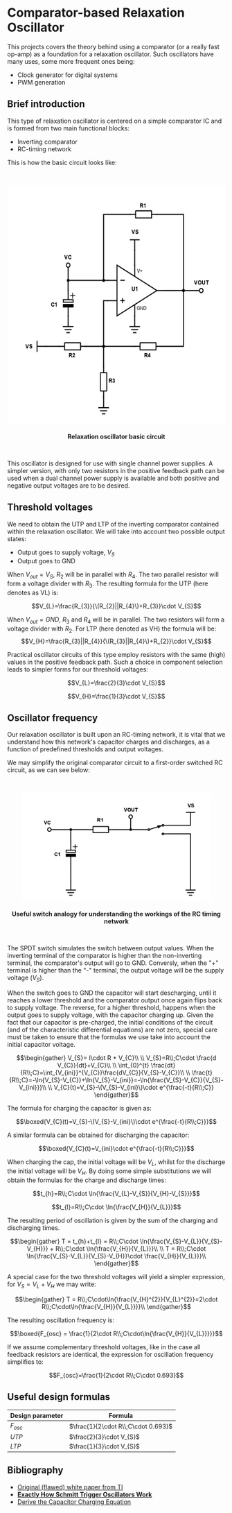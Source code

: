# Comparator-based Relaxation Oscillator
This projects covers the theory behind using a comparator (or a really fast op-amp) as a foundation for a relaxation oscillator. Such oscillators have many uses, some more frequent ones being:
- Clock generator for digital systems
- PWM generation
## Brief introduction
This type of relaxation oscillator is centered on a simple comparator IC and is formed from two main functional blocks:
- Inverting comparator
- RC-timing network

This is how the basic circuit looks like:

<br>
  <p align="center">
    <img height = "550" src = "RELOSC.png">
    <br>
    <br>
    <a><b>Relaxation oscillator basic circuit</b></b></a>
</p>
<br>

This oscillator is designed for use with single channel power supplies. A simpler version, with only two resistors in the positive feedback path can be used when a dual channel power supply is available and both positive and negative output voltages are to be desired.

## Threshold voltages 
We need to obtain the UTP and LTP of the inverting comparator contained within the relaxation oscillator. We will take into account two possible output states: 
-  Output goes to supply voltage, $V_{S}$
-  Output goes to GND

When $V_{out}=V_{S}$, $R_{2}$ will be in parallel with $R_{4}$. The two parallel resistor will form a voltage divider with $R_{3}$. 
The resulting formula for the UTP (here denotes as VL) is:

$$V_{L}=\frac{R_{3}}{\(R_{2}||R_{4}\)+R_{3}}\cdot V_{S}$$

When $V_{out}=GND$, $R_{3}$ and $R_{4}$ will be in parallel. The two resistors will form a voltage divider with $R_{2}$.
For LTP (here denoted as VH) the formula will be:
$$V_{H}=\frac{R_{3}||R_{4}}{\(R_{3}||R_{4}\)+R_{2}}\cdot V_{S}$$

Practical oscillator circuits of this type employ resistors with the same (high) values in the positive feedback path. Such a choice in component selection leads to simpler forms for our threshold voltages:

$$V_{L}=\frac{2}{3}\cdot V_{S}$$

$$V_{H}=\frac{1}{3}\cdot V_{S}$$


## Oscillator frequency
Our relaxation oscillator is built upon an RC-timing network, it is vital that we understand how this network's capacitor charges and discharges, as a function of predefined thresholds and output voltages.

We may simplify the original comparator circuit to a first-order switched RC circuit, as we can see below:

<br>
  <p align="center">
    <img height = "250" src = "SWITCHANAL.png">
    <br>
    <br>
    <a><b>Useful switch analogy for understanding the workings of the RC timing network</b></a>
</p>
<br>

The SPDT switch simulates the switch between output values. When the inverting terminal of the comparator is higher than the non-inverting terminal, the comparator's output will go to GND. Conversly, when the "+" terminal is higher than the "-" terminal, the output voltage will be the supply voltage ($V_{S}$).

When the switch goes to GND the capacitor will start descharging, until it reaches a lower threshold and the comparator output once again flips back to supply voltage. The reverse, for a higher threshold, happens when the output goes to supply voltage, with the capacitor charging up. Given the fact that our capacitor is pre-charged, the initial conditions of the circuit (and of the characteristic differential equations) are not zero, special care must be taken to ensure that the formulas we use take into account the initial capacitor voltage.

$$\begin{gather}
V_{S}= I\cdot R + V_{C}\\
\\
V_{S}=R\\;C\cdot \frac{d V_{C}}{dt}+V_{C}\\
\\
\int_{0}^{t} \frac{dt}{R\\;C}=\int_{V_{ini}}^{V_{C}}\frac{dV_{C}}{V_{S}-V_{C}}\\
\\
\frac{t}{R\\;C}=-\ln{V_{S}-V_{C}}+\ln{V_{S}-V_{ini}}=-\ln{\frac{V_{S}-V_{C}}{V_{S}-V_{ini}}}\\
\\
V_{C}(t)=V_{S}-\(V_{S}-V_{ini}\)\cdot e^{\frac{-t}{R\\;C}}
\end{gather}$$

The formula for charging the capacitor is given as:

$$\boxed{V_{C}(t)=V_{S}-\(V_{S}-V_{ini}\)\cdot e^{\frac{-t}{R\\;C}}}$$

A similar formula can be obtained for discharging the capacitor:

$$\boxed{V_{C}(t)=V_{ini}\cdot e^{\frac{-t}{R\\;C}}}$$

When charging the cap, the initial voltage will be $V_{L}$, whilst for the discharge the initial voltage will be $V_{H}$. By doing some simple substitutions we will obtain the formulas for the charge and discharge times:

$$t_{h}=R\\;C\cdot \ln{\frac{V_{L}-V_{S}}{V_{H}-V_{S}}}$$

$$t_{l}=R\\;C\cdot \ln{\frac{V_{H}}{V_{L}}}$$

The resulting period of oscillation is given by the sum of the charging and discharging times.

$$\begin{gather}
T = t_{h}+t_{l} = R\\;C\cdot \ln{\frac{V_{S}-V_{L}}{V_{S}-V_{H}}} + R\\;C\cdot \ln{\frac{V_{H}}{V_{L}}}\\
\\
T = R\\;C\cdot \ln{\frac{V_{S}-V_{L}}{V_{S}-V_{H}}\cdot \frac{V_{H}}{V_{L}}}\\
\end{gather}$$

A special case for the two threshold voltages will yield a simpler expression, for $V_{S}=V_{L}+V_{H}$ we may write:

$$\begin{gather}
T = R\\;C\cdot\ln{\frac{V_{H}^{2}}{V_{L}^{2}}=2\cdot R\\;C\cdot\ln{\frac{V_{H}}{V_{L}}}}\\
\end{gather}$$

The resulting oscillation frequency is:

$$\boxed{F_{osc} = \frac{1}{2\cdot R\\;C\cdot\ln{\frac{V_{H}}{V_{L}}}}}$$

If we assume complementary threshold voltages, like in the case all feedback resistors are identical, the expression for oscillation frequency simplifies to:

$$F_{osc}=\frac{1}{2\cdot R\\;C\cdot 0.693}$$

## Useful design formulas
| Design parameter | Formula                             |
|------------------|-------------------------------------|
| $F_{osc}$        | $\frac{1}{2\cdot R\\;C\cdot 0.693}$ |
| $UTP$            | $\frac{2}{3}\cdot V_{S}$      |
| $LTP$            | $\frac{1}{3}\cdot V_{S}$      |

## Bibliography
-  <a href="https://www.ti.com/lit/ab/snoa998/snoa998.pdf?ts=1709184405633&ref_url=https%253A%252F%252Fwww.google.com%252F">Original (flawed) white paper from TI</a>
-  <a href="https://www.allaboutcircuits.com/technical-articles/exactly-how-schmitt-trigger-oscillators-work/"><b>Exactly How Schmitt Trigger Oscillators Work</b></a>
-  <a href="https://www.youtube.com/watch?app=desktop&v=zxnSvf0Utzw">Derive the Capacitor Charging Equation</a>

